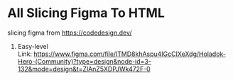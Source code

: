 # All Slicing Figma To HTML 

slicing figma from https://codedesign.dev/


1. Easy-level <br>Link: https://www.figma.com/file/lTMD8khAspu4IGcCIXeXdg/Holadok-Hero-(Community)?type=design&node-id=3-132&mode=design&t=ZlAnZ5XDPJWk472F-0
